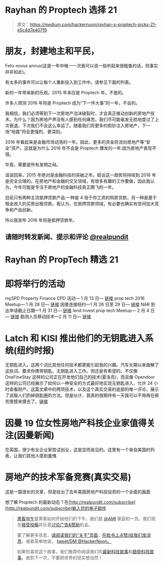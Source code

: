 # Rayhan 的 Proptech 选择 21

> 原文：<https://medium.com/hackernoon/rayhan-s-proptech-picks-21-e5c4d7e407f6>

# 朋友，封建地主和平民，

Felix novus annus(这是一年中唯一一次我可以说一些听起来很粗鲁的话，但事实并非如此)。

有太多的事件可以让每个人重新投入到工作中。请参见下面的列表。

新的一年带来新的乐观。2015 年本应是 Proptech 年。不是的。

许多人预测 2016 年将是 Proptech 成为“下一件大事”的一年。不会的。

我相信，我们必须等到下一次房地产泡沫破裂时，才会真正推动创新的房地产技术。为什么？因为房地产界没有人感到任何痛苦。我们尽可能毫发无损地度过了上次衰退。下次我们不会这么幸运了。随着我们将更多的假钞注入房地产，下一场“地震”将会更强烈、更深刻。

2016 年看起来是金融市场动荡的一年。因此，更多的资金将流向房地产等“安全”资产。这就是为什么 2016 年不会是 Proptech 爆发的一年:因为房地产表现不错。

毕竟，需要是所有发明之母。

话说回来，2015 年绝对是金融科技的突破之年。假设这一趋势将持续到 2016 年是完全合理的。在房地产和金融的交叉领域，有很多有趣的工作要做，因此我认为，今年可能是专注于房地产的金融科技真正腾飞的一年。

目前只有两种主流抵押贷款产品:一种是 4 倍于你工资的购房贷款，另一种是基于租金收入的买房出租贷款。我认为，在抵押贷款领域，有必要也确实有空间加大竞争和产品创新。

所以我宣布 2016 年将是抵押贷款年。

## 请随时转发新闻、提示和评论 [@realpundit](http://twitter.com/realpundit)

# Rayhan 的 PropTech 精选 21

# 即将举行的活动

mySPD Property Finance CPD 活动— 1 月 13 日— [链接](http://myspd.co.uk/cpd-2/)
prop tech 2016 Meetup— 1 月 28 日— [链接](http://metropolitanevents.evolero.com/proptech-2016)
因曼连接纽约—1 月 26 日至 29 日— [链接](http://www.inman.com/inman-connect-nyc-16/)
NAR 到达申请截止日期—1 月 31 日— [链接](http://www.narreach.com/apply)
lend invest prop tech Meetup— 2 月 4 日— [链接](http://lendinvest.ticketleap.com/proptech-meetup/)
勘测人员移动技术—2 月 11 日— [链接](http://www.rics.org/uk/training-events/conferences-seminars/mobile-tech-for-surveyors/leeds/)

# Latch 和 KISI 推出他们的无钥匙进入系统(纽约时报)

无钥匙进入。这两个词比其他任何技术都更能引起我的兴趣。汽车长期以来曲解了这些词，要求你携带钥匙，无钥匙进入工作。但还是有希望的。不仅像 OneFineStay 这样的公司正在开发他们自己的技术(夏洛克)，而且像 Opendoor 这样的公司已经展示了如何以一种安全的方式最好地实现无钥匙进入，允许 24 小时查看财产。这篇文章中的两项技术，以及这个真实交易的底部的唯一评论，展示了说服人们扔掉钥匙圈的方法。但是伙计，我真的很期待有一天我可以不用再在裤兜里摸来摸去了。[链接](http://www.nytimes.com/2016/01/03/realestate/new-york-discovers-keyless-entry-systems.html?_r=0)

# 因曼 19 位女性房地产科技企业家值得关注(因曼新闻)

在英国，很少有女企业家尝试创业，这是显而易见的。这里有一个来自美国的列表，让我们其他人感到羞愧

# 房地产的技术军备竞赛(真实交易)

这是一篇很长的文章，但是给出了去年美国房地产科技投资的一个全面的画面

想了解 Proptech 的最新动态？在[http://realpundit.com/subscribe](http://realpundit.com/subscribe)输入您的电子邮件

> [黑客中午](http://bit.ly/Hackernoon)是黑客如何开始他们的下午。我们是 [@AMI](http://bit.ly/atAMIatAMI) 家庭的一员。我们现在[接受投稿](http://bit.ly/hackernoonsubmission)并乐意[讨论广告&赞助](mailto:partners@amipublications.com)机会。
> 
> 要了解更多信息，[请阅读我们的“关于”页面](https://goo.gl/4ofytp)，[在脸书上点赞/给我们发消息](http://bit.ly/HackernoonFB)，或者简单地说， [tweet/DM @HackerNoon。](https://goo.gl/k7XYbx)
> 
> 如果你喜欢这个故事，我们推荐你阅读我们的[最新科技故事](http://bit.ly/hackernoonlatestt)和[趋势科技故事](https://hackernoon.com/trending)。直到下一次，不要把世界的现实想当然！